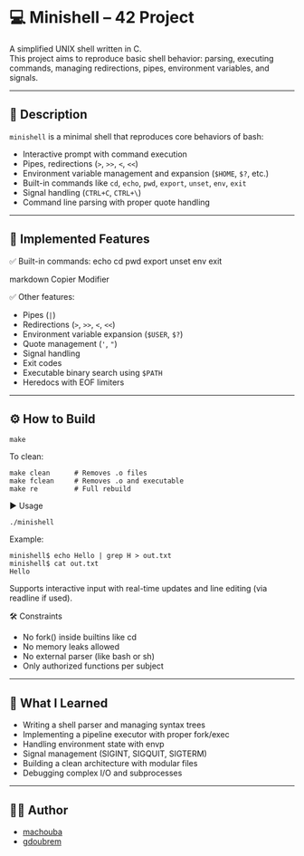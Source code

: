 # 💻 Minishell – 42 Project

A simplified UNIX shell written in C.  
This project aims to reproduce basic shell behavior: parsing, executing commands, managing redirections, pipes, environment variables, and signals.

---

## 📌 Description

`minishell` is a minimal shell that reproduces core behaviors of bash:

- Interactive prompt with command execution
- Pipes, redirections (`>`, `>>`, `<`, `<<`)
- Environment variable management and expansion (`$HOME`, `$?`, etc.)
- Built-in commands like `cd`, `echo`, `pwd`, `export`, `unset`, `env`, `exit`
- Signal handling (`CTRL+C`, `CTRL+\`)
- Command line parsing with proper quote handling

---

## 🧠 Implemented Features

✅ Built-in commands:
echo cd pwd export unset env exit

markdown
Copier
Modifier

✅ Other features:
- Pipes (`|`)
- Redirections (`>`, `>>`, `<`, `<<`)
- Environment variable expansion (`$USER`, `$?`)
- Quote management (`'`, `"`)
- Signal handling
- Exit codes
- Executable binary search using `$PATH`
- Heredocs with EOF limiters

---

## ⚙️ How to Build

```
make
```
To clean:

```
make clean      # Removes .o files
make fclean     # Removes .o and executable
make re         # Full rebuild
```
▶️ Usage
```
./minishell
```
Example:

```
minishell$ echo Hello | grep H > out.txt
minishell$ cat out.txt
Hello
```
Supports interactive input with real-time updates and line editing (via readline if used).


🛠️ Constraints

- No fork() inside builtins like cd
- No memory leaks allowed
- No external parser (like bash or sh)
- Only authorized functions per subject

---


## 🧠 What I Learned

- Writing a shell parser and managing syntax trees
- Implementing a pipeline executor with proper fork/exec
- Handling environment state with envp
- Signal management (SIGINT, SIGQUIT, SIGTERM)
- Building a clean architecture with modular files
- Debugging complex I/O and subprocesses

---


## 👨‍💻 Author

- [machouba](https://github.com/Machoub) 
- [gdoubrem](https://github.com/GinoDbm)  
